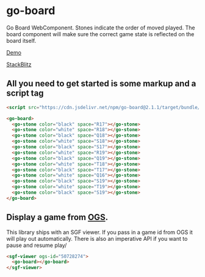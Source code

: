 # go-board

Go Board WebComponent. Stones indicate the order of moved played. The board component will make sure the correct game state is reflected on the board itself.

[Demo](https://go-viewer.web.app/)

[StackBlitz](https://stackblitz.com/edit/go-board-demo?file=index.html)

## All you need to get started is some markup and a script tag

```HTML
<script src="https://cdn.jsdelivr.net/npm/go-board@2.1.1/target/bundle/go-board.min.js"></script>

<go-board>
  <go-stone color="black" space="R17"></go-stone>
  <go-stone color="white" space="R18"></go-stone>
  <go-stone color="black" space="Q18"></go-stone>
  <go-stone color="white" space="S18"></go-stone>
  <go-stone color="black" space="S17"></go-stone>
  <go-stone color="white" space="R19"></go-stone>
  <go-stone color="black" space="Q19"></go-stone>
  <go-stone color="white" space="T18"></go-stone>
  <go-stone color="black" space="T17"></go-stone>
  <go-stone color="white" space="Q16"></go-stone>
  <go-stone color="black" space="S19"></go-stone>
  <go-stone color="white" space="T19"></go-stone>
  <go-stone color="black" space="S19"></go-stone>
</go-board>
```

## Display a game from [OGS](https://online-go.com).

This library ships with an SGF viewer. If you pass in a game id from OGS it will play out automatically. There is also an imperative API if you want to pause and resume play/

```html
<sgf-viewer ogs-id="50728274">
  <go-board></go-board>
</sgf-viewer>
```

